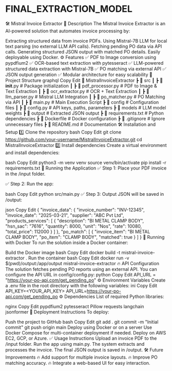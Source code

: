 # FINAL_EXTRACTION_MODEL
🛠️ Mistral Invoice Extractor
📌 Description
The Mistral Invoice Extractor is an AI-powered solution that automates invoice processing by:

Extracting structured data from invoice PDFs.
Using Mistral-7B LLM for local text parsing (no external LLM API calls).
Fetching pending PO data via API calls.
Generating structured JSON output with matched PO details.
Easily deployable using Docker.
⚙️ Features
✅ PDF to Image conversion using pypdfium2
✅ OCR-based text extraction with pytesseract
✅ LLM-powered structured data extraction with Mistral-7B
✅ PO matching via external API
✅ JSON output generation
✅ Modular architecture for easy scalability
📁 Project Structure
graphql
Copy
Edit
📂 MistralInvoiceExtractor
 ┣ 📂 src
 ┃ ┣ 📜 __init__.py                   # Package initialization
 ┃ ┣ 📜 pdf_processor.py              # PDF to Image & Text Extraction
 ┃ ┣ 📜 ocr_extractor.py              # OCR + Text Extraction
 ┃ ┣ 📜 llm_parser.py                 # Mistral LLM Integration
 ┃ ┣ 📜 po_matcher.py                 # PO Matching via API
 ┃ ┣ 📜 main.py                       # Main Execution Script
 ┣ 📂 config                          # Configuration files
 ┃ ┣ 📜 config.py                     # API keys, paths, parameters
 ┣ 📂 models                          # LLM model weights
 ┣ 📂 output                          # Extracted JSON output
 ┣ 📜 requirements.txt                # Python dependencies
 ┣ 📜 Dockerfile                      # Docker configuration
 ┣ 📜 .gitignore                      # Ignore unnecessary files
 ┣ 📜 README.md                       # Documentation
🛠️ Installation and Setup
1️⃣ Clone the repository
bash
Copy
Edit
git clone https://github.com/your-username/MistralInvoiceExtractor.git
cd MistralInvoiceExtractor
2️⃣ Install dependencies
Create a virtual environment and install dependencies:

bash
Copy
Edit
python3 -m venv venv
source venv/bin/activate
pip install -r requirements.txt
🚀 Running the Application
✅ Step 1: Place your PDF invoice in the /input folder.

✅ Step 2: Run the app:

bash
Copy
Edit
python src/main.py
✅ Step 3: Output JSON will be saved in /output:

json
Copy
Edit
{
    "invoice_data": {
        "invoice_number": "INV-12345",
        "invoice_date": "2025-03-21",
        "supplier": "ABC Pvt Ltd",
        "products_services": [
            {
                "description": "BI METAL CLAMP BODY",
                "hsn_sac": "7616",
                "quantity": 8000,
                "unit": "Nos",
                "rate": 10080,
                "total_price": 112000
            }
        ]
    },
    "po_match": [
        {
            "invoice_item": "BI METAL CLAMP BODY",
            "po_item": "CLAMP BODY",
            "matched": true
        }
    ]
}
🐳 Running with Docker
To run the solution inside a Docker container:

Build the Docker image
bash
Copy
Edit
docker build -t mistral-invoice-extractor .
Run the container
bash
Copy
Edit
docker run -v $(pwd)/output:/app/output mistral-invoice-extractor
🔥 API Configuration
The solution fetches pending PO reports using an external API.
You can configure the API URL in config/config.py:
python
Copy
Edit
API_URL = "https://your-po-api.com/get_pending_po"
⚙️ Environment Variables
Create a .env file in the root directory with the following variables:
ini
Copy
Edit
API_KEY=<YOUR_API_KEY>
API_URL=https://your-po-api.com/get_pending_po
⚙️ Dependencies
List of required Python libraries:

nginx
Copy
Edit
pypdfium2
pytesseract
Pillow
requests
langchain
jsonformer
🚀 Deployment Instructions
To deploy:

Push the project to GitHub
bash
Copy
Edit
git add .
git commit -m "Initial commit"
git push origin main
Deploy using Docker or on a server
Use Docker Compose for multi-container deployment if needed.
Deploy on AWS EC2, GCP, or Azure.
✅ Usage Instructions
Upload an invoice PDF to the /input folder.
Run the app using main.py.
The system extracts and processes the invoice.
The final JSON output is saved in /output.
🛠️ Future Improvements
🔥 Add support for multiple invoice layouts.
🔥 Improve PO matching accuracy.
🔥 Integrate a web-based UI for easy interaction.
